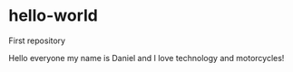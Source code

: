 # hello-world
First repository

Hello everyone my name is Daniel and I love technology and motorcycles!
